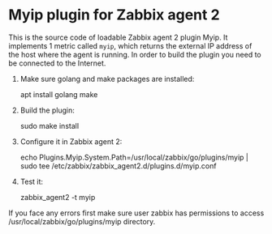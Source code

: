 # Myip plugin for Zabbix agent 2

This is the source code of loadable Zabbix agent 2 plugin Myip. It implements 1 metric
called `myip`, which returns the external IP address of the host where the agent is
running. In order to build the plugin you need to be connected to the Internet.

1. Make sure golang and make packages are installed:

    apt install golang make

1. Build the plugin:

    sudo make install

1. Configure it in Zabbix agent 2:

    echo Plugins.Myip.System.Path=/usr/local/zabbix/go/plugins/myip | sudo tee /etc/zabbix/zabbix_agent2.d/plugins.d/myip.conf

1. Test it:

    zabbix_agent2 -t myip

If you face any errors first make sure user zabbix has permissions
to access /usr/local/zabbix/go/plugins/myip directory.
